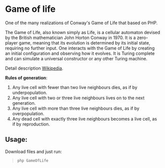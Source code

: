 # Game of life
One of the many realizations of Conway's Game of Life that based on PHP.

The Game of Life, also known simply as Life, is a cellular automaton devised by the British mathematician John Horton Conway in 1970. It is a zero-player game, meaning that its evolution is determined by its initial state, requiring no further input. One interacts with the Game of Life by creating an initial configuration and observing how it evolves. It is Turing complete and can simulate a universal constructor or any other Turing machine.

Detail description [Wikipedia](https://en.wikipedia.org/wiki/Conway%27s_Game_of_Life).

__Rules of generation__:
 1. Any live cell with fewer than two live neighbours dies, as if by underpopulation.
 2. Any live cell with two or three live neighbours lives on to the next generation.
 3. Any live cell with more than three live neighbours dies, as if by overpopulation.
 4. Any dead cell with exactly three live neighbours becomes a live cell, as if by reproduction.
 
 ## Usage:
 Download files and just run:
 
 > ``php GameOfLife``
